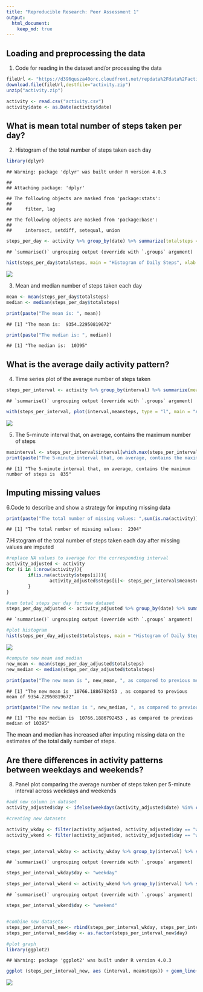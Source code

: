 ```yaml
---
title: "Reproducible Research: Peer Assessment 1"
output: 
  html_document:
    keep_md: true
---
```




## Loading and preprocessing the data

1. Code for reading in the dataset and/or processing the data


```r
fileUrl <- "https://d396qusza40orc.cloudfront.net/repdata%2Fdata%2Factivity.zip"
download.file(fileUrl,destfile="activity.zip")
unzip("activity.zip")

activity <- read.csv("activity.csv")
activity$date <- as.Date(activity$date)
```

## What is mean total number of steps taken per day?

2. Histogram of the total number of steps taken each day


```r
library(dplyr)
```

```
## Warning: package 'dplyr' was built under R version 4.0.3
```

```
## 
## Attaching package: 'dplyr'
```

```
## The following objects are masked from 'package:stats':
## 
##     filter, lag
```

```
## The following objects are masked from 'package:base':
## 
##     intersect, setdiff, setequal, union
```

```r
steps_per_day <- activity %>% group_by(date) %>% summarize(totalsteps = sum(steps, na.rm = TRUE)) 
```

```
## `summarise()` ungrouping output (override with `.groups` argument)
```

```r
hist(steps_per_day$totalsteps, main = "Histogram of Daily Steps", xlab = "Steps")
```

![](PA1_Template_files/figure-html/2-1.png)<!-- -->

3. Mean and median number of steps taken each day


```r
mean <- mean(steps_per_day$totalsteps)
median <- median(steps_per_day$totalsteps)

print(paste("The mean is: ", mean))
```

```
## [1] "The mean is:  9354.22950819672"
```

```r
print(paste("The median is: ", median))
```

```
## [1] "The median is:  10395"
```

## What is the average daily activity pattern?

4. Time series plot of the average number of steps taken


```r
steps_per_interval <- activity %>% group_by(interval) %>% summarize(meansteps = mean(steps, na.rm = TRUE)) 
```

```
## `summarise()` ungrouping output (override with `.groups` argument)
```

```r
with(steps_per_interval, plot(interval,meansteps, type = "l", main = "Average Number of Steps by Interval", xlab = "Interval", ylab = "Mean Steps"))
```

![](PA1_Template_files/figure-html/4-1.png)<!-- -->

5. The 5-minute interval that, on average, contains the maximum number of steps


```r
maxinterval <- steps_per_interval$interval[which.max(steps_per_interval$meansteps)]
print(paste("The 5-minute interval that, on average, contains the maximum number of steps is ", maxinterval))
```

```
## [1] "The 5-minute interval that, on average, contains the maximum number of steps is  835"
```

## Imputing missing values

6.Code to describe and show a strategy for imputing missing data


```r
print(paste("The total number of missing values: ",sum(is.na(activity))))
```

```
## [1] "The total number of missing values:  2304"
```

7.Histogram of the total number of steps taken each day after missing values are imputed


```r
#replace NA values to average for the corresponding interval 
activity_adjusted <- activity  
for (i in 1:nrow(activity)){
        if(is.na(activity$steps[i])){
                activity_adjusted$steps[i]<- steps_per_interval$meansteps[activity_adjusted$interval[i] == steps_per_interval$interval]
        }
}

#sum total steps per day for new dataset 
steps_per_day_adjusted <- activity_adjusted %>% group_by(date) %>% summarize(totalsteps = sum(steps, na.rm = TRUE)) 
```

```
## `summarise()` ungrouping output (override with `.groups` argument)
```

```r
#plot histogram
hist(steps_per_day_adjusted$totalsteps, main = "Histogram of Daily Steps", xlab = "Steps")
```

![](PA1_Template_files/figure-html/7-1.png)<!-- -->

```r
#compute new mean and median
new_mean <- mean(steps_per_day_adjusted$totalsteps)
new_median <- median(steps_per_day_adjusted$totalsteps)

print(paste("The new mean is ", new_mean, ", as compared to previous mean of", mean))
```

```
## [1] "The new mean is  10766.1886792453 , as compared to previous mean of 9354.22950819672"
```

```r
print(paste("The new median is ", new_median, ", as compared to previous median of", median))
```

```
## [1] "The new median is  10766.1886792453 , as compared to previous median of 10395"
```
The mean and median has increased after imputing missing data on the estimates of the total daily number of steps. 

## Are there differences in activity patterns between weekdays and weekends?

8. Panel plot comparing the average number of steps taken per 5-minute interval across weekdays and weekends


```r
#add new column in dataset
activity_adjusted$day <- ifelse(weekdays(activity_adjusted$date) %in% c("Saturday", "Sunday"), "weekend", "weekday")

#creating new datasets

activity_wkday <- filter(activity_adjusted, activity_adjusted$day == "weekday")
activity_wkend <- filter(activity_adjusted, activity_adjusted$day == "weekend")


steps_per_interval_wkday <- activity_wkday %>% group_by(interval) %>% summarize(meansteps = mean(steps, na.rm = TRUE)) 
```

```
## `summarise()` ungrouping output (override with `.groups` argument)
```

```r
steps_per_interval_wkday$day <- "weekday" 

steps_per_interval_wkend <- activity_wkend %>% group_by(interval) %>% summarize(meansteps = mean(steps, na.rm = TRUE)) 
```

```
## `summarise()` ungrouping output (override with `.groups` argument)
```

```r
steps_per_interval_wkend$day <- "weekend"


#combine new datasets
steps_per_interval_new<- rbind(steps_per_interval_wkday, steps_per_interval_wkend)
steps_per_interval_new$day <- as.factor(steps_per_interval_new$day)

#plot graph 
library(ggplot2)
```

```
## Warning: package 'ggplot2' was built under R version 4.0.3
```

```r
ggplot (steps_per_interval_new, aes (interval, meansteps)) + geom_line() + facet_grid (day~.) + labs(y = "Number of Steps") + labs(x = "Interval") + ggtitle("Average Number of Steps - Weekday vs. Weekend")
```

![](PA1_Template_files/figure-html/8-1.png)<!-- -->
